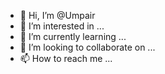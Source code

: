 - 👋 Hi, I’m @Umpair
- 👀 I’m interested in ...
- 🌱 I’m currently learning ...
- 💞️ I’m looking to collaborate on ...
- 📫 How to reach me ...

<!---
Umpair/Umpair is a ✨ special ✨ repository because its `README.md` (this file) appears on your GitHub profile.
You can click the Preview link to take a look at your changes.
--->
